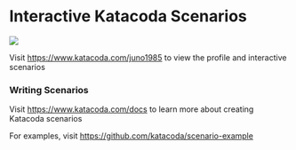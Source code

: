# Interactive Katacoda Scenarios

[![](http://shields.katacoda.com/katacoda/juno1985/count.svg)](https://www.katacoda.com/juno1985 "Get your profile on Katacoda.com")

Visit https://www.katacoda.com/juno1985 to view the profile and interactive scenarios

### Writing Scenarios
Visit https://www.katacoda.com/docs to learn more about creating Katacoda scenarios

For examples, visit https://github.com/katacoda/scenario-example
